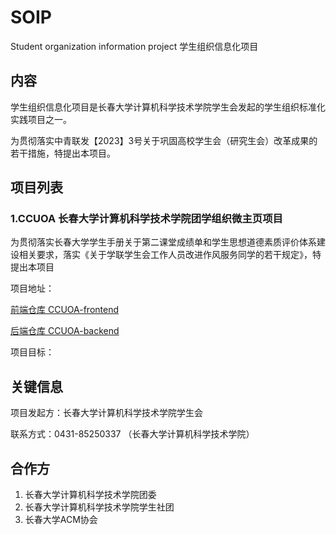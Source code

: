 # SOIP

Student organization information project 学生组织信息化项目

## 内容

学生组织信息化项目是长春大学计算机科学技术学院学生会发起的学生组织标准化实践项目之一。

为贯彻落实中青联发【2023】3号关于巩固高校学生会（研究生会）改革成果的若干措施，特提出本项目。

## 项目列表

### 1.CCUOA 长春大学计算机科学技术学院团学组织微主页项目
为贯彻落实长春大学学生手册关于第二课堂成绩单和学生思想道德素质评价体系建设相关要求，落实《关于学联学生会工作人员改进作风服务同学的若干规定》，特提出本项目


项目地址：

 [前端仓库 CCUOA-frontend](https://github.com/ccujsj/ccuoa-frontend)

 [后端仓库 CCUOA-backend](https://github.com/ccujsj/ccuoa-backend)

项目目标：


## 关键信息

项目发起方：长春大学计算机科学技术学院学生会

联系方式：0431-85250337 （长春大学计算机科学技术学院）


## 合作方

1. 长春大学计算机科学技术学院团委
2. 长春大学计算机科学技术学院学生社团
3. 长春大学ACM协会